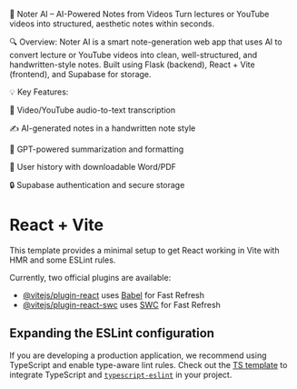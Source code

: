 🧠 Noter AI – AI-Powered Notes from Videos
Turn lectures or YouTube videos into structured, aesthetic notes within seconds.

🔍 Overview:
Noter AI is a smart note-generation web app that uses AI to convert lecture or YouTube videos into clean, well-structured, and handwritten-style notes. Built using Flask (backend), React + Vite (frontend), and Supabase for storage.

💡 Key Features:

🎥 Video/YouTube audio-to-text transcription

✍️ AI-generated notes in a handwritten note style

🧠 GPT-powered summarization and formatting

📁 User history with downloadable Word/PDF

🔒 Supabase authentication and secure storage




# React + Vite

This template provides a minimal setup to get React working in Vite with HMR and some ESLint rules.

Currently, two official plugins are available:

- [@vitejs/plugin-react](https://github.com/vitejs/vite-plugin-react/blob/main/packages/plugin-react/README.md) uses [Babel](https://babeljs.io/) for Fast Refresh
- [@vitejs/plugin-react-swc](https://github.com/vitejs/vite-plugin-react-swc) uses [SWC](https://swc.rs/) for Fast Refresh

## Expanding the ESLint configuration

If you are developing a production application, we recommend using TypeScript and enable type-aware lint rules. Check out the [TS template](https://github.com/vitejs/vite/tree/main/packages/create-vite/template-react-ts) to integrate TypeScript and [`typescript-eslint`](https://typescript-eslint.io) in your project.





